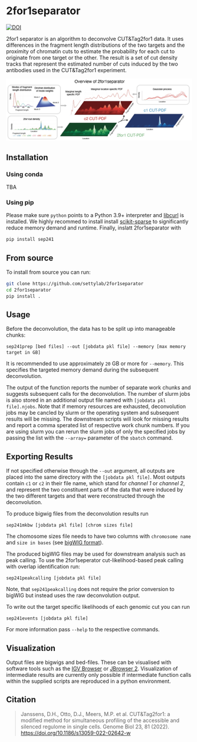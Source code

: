 # 2for1separator

[![DOI](https://zenodo.org/badge/402908753.svg)](https://zenodo.org/badge/latestdoi/402908753)

2for1 separator is an algorithm to deconvolve CUT&Tag2for1 data.  It uses
differences in the fragment length distributions of the two targets and the
proximity of chromatin cuts to estimate the probability for each cut to
originate from one target or the other. The result is a set of cut density
tracks that represent the estimated number of cuts induced by the two
antibodies used in the CUT&Tag2for1 experiment.

![Schematic](https://github.com/settylab/2for1separator/raw/main/schematic.jpg?raw=true "Schematic")

## Installation

### Using conda

TBA

### Using pip

Please make sure `python` points to a Python 3.9+ interpreter
and [libcurl](https://curl.haxx.se) is installed.
We highly recommed to install install
[scikit-sparse](https://scikit-sparse.readthedocs.io/en/latest/overview.html#installation)
to significantly reduce memory demand and runtime.
Finally, inslatt 2for1separator with
```bash
pip install sep241
```

## From source
To install from source you can run:
```bash
git clone https://github.com/settylab/2for1separator
cd 2for1separator
pip install .
```

## Usage

Before the deconvolution, the data has to be split up into manageable chunks:
```
sep241prep [bed files] --out [jobdata pkl file] --memory [max memory target in GB]
```
It is recommended to use approximately `20` GB or more for `--memory`.
This specifies the targeted memory demand during the subsequent deconvolution.

The output of the function reports the number of separate work chunks
and suggests subsequent calls for the deconvolution.
The number of slurm jobs is also stored in an additional output file named
with `[jobdata pkl file].njobs`.
Note that if memory resources are exhausted, deconvolution jobs
may be cancled by slurm or the operating system and subsequent
results will be missing. The downstream scripts will look for missing
results and report a comma sperated list of respective work chunk
numbers. If you are using slurm you can rerun the slurm jobs of only
the specified jobs by passing the list with the `--array=` parameter
of the `sbatch` command.

## Exporting Results

If not specified otherwise through the `--out` argument, all outputs are placed
into the same directory with the `[jobdata pkl file]`. Most outputs contain
`c1` or `c2` in their file name, which stand for _channel 1_ or _channel 2_,
and represent the two constituent parts of the data that were
induced by the two different targets and that were
reconstructed through the deconvolution.

To produce bigwig files from the deconvolution results run
```
sep241mkbw [jobdata pkl file] [chrom sizes file]
```
The chomosome sizes file needs to have two columns with `chromosome name` and
`size in bases`
(see [bigWIG format](https://genome.ucsc.edu/goldenPath/help/bigWig.html)).

The produced bigWIG files may be used for downstream analysis such as peak
calling. To use the 2for1seperator cut-likelihood-based peak calling
with overlap identification run:
```
sep241peakcalling [jobdata pkl file]
```
Note, that `sep241peakcalling` does not require the prior conversion
to bigWIG but instead uses the raw deconvolution output.

To write out the target specific likelihoods of each genomic cut you can run
```
sep241events [jobdata pkl file]
```

For more information pass `--help` to the respective commands.

## Visualization

Output files are bigwigs and bed-files. These can be visualised
with software tools such as the
[IGV Browser](https://software.broadinstitute.org/software/igv/)
or
[JBrowser 2](https://jbrowse.org/jb2/).
Visualization of intermediate results are currently only possible
if intermediate function calls within the supplied scripts are
reproduced in a python environment.

## Citation

> Janssens, D.H., Otto, D.J., Meers, M.P. et al. CUT&Tag2for1: a modified method
> for simultaneous profiling of the accessible and silenced regulome in single 
> cells. Genome Biol 23, 81 (2022). https://doi.org/10.1186/s13059-022-02642-w
